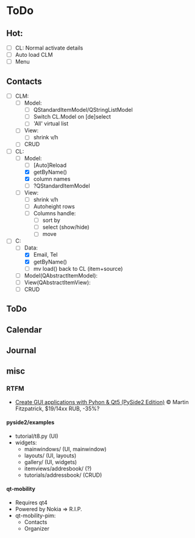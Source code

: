 # ToDo

## Hot:
- [ ] CL: Normal activate details
- [ ] Auto load CLM
- [ ] Menu

## Contacts
- [ ] CLM:
  - [ ] Model:
    - [ ] QStandardItemModel/QStringListModel
    - [ ] Switch CL.Model on [de]select
    - [ ] 'All' virtual list
  - [ ] View:
    - [ ] shrink v/h
  - [ ] CRUD
- [ ] CL:
  - [ ] Model:
    - [ ] [Auto]Reload
    - [x] getByName()
    - [x] column names
    - [ ] ?QStandardItemModel
  - [ ] View:
    - [ ] shrink v/h
    - [ ] Autoheight rows
    - [ ] Columns handle:
       - [ ] sort by
       - [ ] select (show/hide)
       - [ ] move
- [ ] C:
  - [ ] Data:
    - [x] Email, Tel
    - [x] getByName()
    - [ ] mv load() back to CL (item+source)
  - [ ] Model(QAbstractItemModel):
  - [ ] View(QAbstractItemView):
  - [ ] CRUD

## ToDo
## Calendar
## Journal

## misc
### RTFM

- [Create GUI applications with Pyhon & Qt5 (PySide2 Edition)](https://www.pythonguis.com/pyside2-book/) &copy; Martin Fitzpatrick, $19/14xx RUB, -35%?

#### pyside2/examples
- tutorial/t8.py (UI)
- widgets:
  - mainwindows/ (UI, mainwindow)
  - layouts/ (UI, layouts)
  - gallery/ (UI, widgets)
  - itemviews/addresbook/ (?)
  - tutorials/addressbook/ (CRUD)

#### qt-mobility
- Requires qt4
- Powered by Nokia => R.I.P.
- qt-mobility-pim:
  - Contacts
  - Organizer
